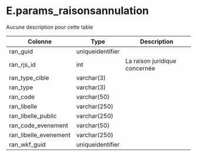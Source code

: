 # E.params_raisonsannulation

Aucune description pour cette table

Colonne|Type|Description
---|---|---
ran_guid|uniqueidentifier|
ran_rjs_id|int|La raison juridique concernée 
ran_type_cible|varchar(3)|
ran_type|varchar(3)|
ran_code|varchar(50)|
ran_libelle|varchar(250)|
ran_libelle_public|varchar(250)|
ran_code_evenement|varchar(50)|
ran_libelle_evenement|varchar(250)|
ran_wkf_guid|uniqueidentifier|
